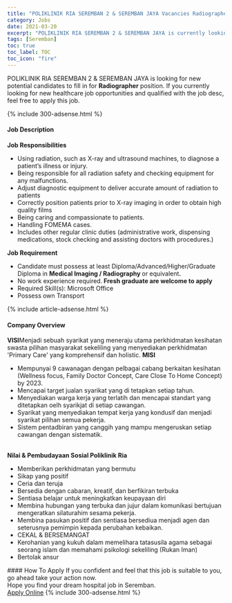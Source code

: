 ```yaml
---
title: "POLIKLINIK RIA SEREMBAN 2 & SEREMBAN JAYA Vacancies Radiographer" 
category: Jobs 
date: 2021-03-20 
excerpt: "POLIKLINIK RIA SEREMBAN 2 & SEREMBAN JAYA is currently looking for suitable person to fill in the Radiographer which positioned at Seremban" 
tags: [Seremban] 
toc: true 
toc_label: TOC 
toc_icon: "fire" 
--- 
```


<p>POLIKLINIK RIA SEREMBAN 2 & SEREMBAN JAYA is looking for new potential candidates to fill in for <b>Radiographer</b> position. If you currently looking for new healthcare job opportunities and qualified with the job desc, feel free to apply this job.
</p>{% include 300-adsense.html %} 
<div><div><h4>Job Description</h4></div><div><div><span><div><p><strong>Job Responsibilities</strong></p><ul><li>Using radiation, such as X-ray and ultrasound machines, to diagnose a patient&#8217;s illness or injury.</li><li>Being responsible for all radiation safety and checking equipment for any malfunctions.</li><li>Adjust diagnostic equipment to deliver accurate amount of radiation to patients</li><li>Correctly position patients prior to X-ray imaging in order to obtain high quality films</li><li>Being caring and compassionate to patients.</li><li>Handling FOMEMA cases.</li><li>Includes other regular clinic duties (administrative work, dispensing medications, stock checking and assisting doctors with procedures.)</li></ul><p><strong>Job Requirement</strong></p><ul><li>Candidate must possess at least Diploma/Advanced/Higher/Graduate Diploma&#160;in&#160;<strong>Medical Imaging / Radiography </strong>or equivalent<strong>.</strong></li><li>No work experience required.<strong> Fresh graduate are welcome to apply</strong></li><li>Required Skill(s): Microsoft Office</li><li>Possess own Transport</li></ul></div></span></div></div></div> 
{% include article-adsense.html %} 
<div><div><h4>Company Overview</h4></div><div><div><span><div><div>
<strong>VISI</strong>Menjadi sebuah syarikat yang meneraju utama perkhidmatan kesihatan swasta pilihan masyarakat sekeliling yang menyediakan perkhidmatan 'Primary Care' yang komprehensif dan holistic.&#160;<strong>MISI</strong>
<ul>
<li>
			Mempunyai 9 cawanagan dengan pelbagai cabang berkaitan kesihatan (Wellness focus, Family Doctor Concept, Care Close To Home Concept) by 2023.</li>
<li>
			Mencapai target jualan syarikat yang di tetapkan setiap tahun.</li>
<li>
			Menyediakan warga kerja yang terlatih dan mencapai standart yang ditetapkan oelh syarikjat di setiap cawangan.</li>
<li>
			Syarikat yang menyediakan tempat kerja yang kondusif dan menjadi syarikat pilihan semua pekerja.</li>
<li>
			Sistem pentadbiran yang canggih yang mampu mengeruskan setiap cawangan dengan sistematik.</li>
</ul>
<br>
<strong>Nilai &amp; Pembudayaan Sosial Poliklinik Ria</strong>
<ul>
<li>
			Memberikan perkhidmatan yang bermutu</li>
<li>
			Sikap yang positif</li>
<li>
			Ceria dan teruja</li>
<li>
			Bersedia dengan cabaran, kreatif, dan berfikiran terbuka</li>
<li>
			Sentiasa belajar untuk meningkatkan keupayaan diri</li>
<li>
			Membina hubungan yang terbuka dan jujur dalam komunikasi bertujuan mengeratkan silaturahim sesama pekerja.</li>
<li>
			Membina pasukan positif dan sentiasa bersediua menjadi agen dan seterusnya pemimpin kepada perubahan kebaikan.</li>
<li>
			CEKAL &amp; BERSEMANGAT</li>
<li>
			Kerohanian yang kukuh dalam memelihara tatasusila agama sebagai seorang islam dan memahami psikologi sekeliling (Rukan Iman)</li>
<li>
			Bertolak ansur</li>
</ul>
</div></div></span></div></div></div> 
#### How To Apply 
If you confident and feel that this job is suitable to you, go ahead take your action now. <br/> 
Hope you find your dream hospital job in Seremban. <br/> 
<a href="https://www.jobstreet.com.my/en/job/radiographer-4484819?jobId=jobstreet-my-job-4484819" class="btn btn--warning" target="_blank" rel="nofollow noopenner">Apply Online</a> 
{% include 300-adsense.html %} 